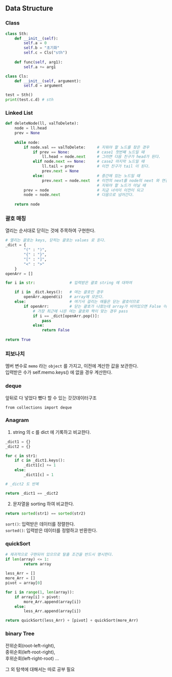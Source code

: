 ## Data Structure
### Class
```py
class Sth:
    def __init__(self):
        self.a = 0
        self.b = "초기화"
        self.c = Cls("sth")
    
    def func(self, arg1):
        self.a += arg1

class Cls:
    def __init__(self, argument):
        self.d = argument

test = Sth()
print(test.c.d) # sth
```

### Linked List
```py
def deleteNode(ll, valToDelete):
    node = ll.head
    prev = None
    
    while node:
        if node.val == valToDelete:     # 지워야 할 노드를 찾은 경우
            if prev == None:            # case1 첫번째 노드일 때
                ll.head = node.next     # 그러면 다음 친구가 head가 된다.
            elif node.next == None:     # case2 마지막 노드일 때
                ll.tail = prev          # 이전 친구가 tail 이 된다.
                prev.next = None
            else:                       # 중간에 있는 노드일 때
                prev.next = node.next   # 이전의 next를 node의 next 와 연결한다.
                                        # 지워야 할 노드가 아닐 때 
        prev = node                     # 지금 녀석이 이전이 되고
        node = node.next                # 다음으로 넘어간다.
    
    return node
```

### 괄호 매칭
열리는 순서대로 닫히는 것에 주목하여 구현한다.
```py
# 열리는 괄호는 keys, 닫히는 괄호는 values 로 둔다.
_dict = {
        "(" : ")",
        "{" : "}",
        "[" : "]",
        "<" : ">"
    }
openArr = []

for i in str:               # 입력받은 괄호 string 에 대하여

    if i in _dict.keys():   # 여는 괄호인 경우
        openArr.append(i)   # array에 모은다.
    else:                   # 여기서 걸리는 애들은 닫는 괄호이므로
        if openArr:         # 닫는 괄호가 나왔는데 array가 비어있으면 False 이다.
            # 가장 최근에 나온 여는 괄호와 짝이 맞는 경우 pass
            if i == _dict[openArr.pop()]:
                pass
            else:
                return False
    
return True
```

### 피보나치
멤버 변수로 `memo` 라는 `object` 를 가지고,
이전에 계산한 값을 보관한다.  
입력받은 수가 self.memo.keys() 에 없을 경우 계산한다.

### deque
앞뒤로 다 넣었다 뺐다 할 수 있는 갓갓데이터구조
```
from collections import deque
```

### Anagram
1. string 의 c 를 dict 에 기록하고 비교한다.
```py
_dict1 = {}
_dict2 = {}

for c in str1:
    if c in _dict1.keys():
        _dict1[c] += 1
    else:
        _dict1[c] = 1

# _dict2 도 반복

return _dict1 == _dict2
```
2. 문자열을 sorting 하여 비교한다.
```py
return sorted(str1) == sorted(str2)
```
`sort()`: 입력받은 데이터를 정렬한다.  
`sorted()`: 입력받은 데이터를 정렬하고 반환한다.

### quickSort
```py
# 재귀적으로 구현되어 있으므로 탈출 조건을 반드시 명시한다.
if len(array) <= 1:
        return array
        
less_Arr = []
more_Arr = []
pivot = array[0]

for i in range(1, len(array)):
    if array[i] > pivot:
        more_Arr.append(array[i])
    else:
        less_Arr.append(array[i])    

return quickSort(less_Arr) + [pivot] + quickSort(more_Arr)
```

### binary Tree
전위순회(root-left-right),  
중위순회(left-root-right),  
후위순회(left-right-root) ...

그 외 탐색에 대해서는 따로 공부 필요